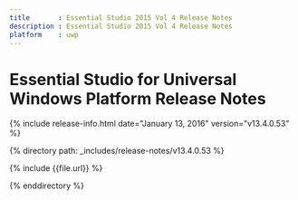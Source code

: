 ```yaml
---
title       : Essential Studio 2015 Vol 4 Release Notes
description : Essential Studio 2015 Vol 4 Release Notes
platform    : uwp
---
```


# Essential Studio for Universal Windows Platform Release Notes

{% include release-info.html date="January 13, 2016" version="v13.4.0.53" %} 

{% directory path: _includes/release-notes/v13.4.0.53 %}

{% include {{file.url}} %}

{% enddirectory %}